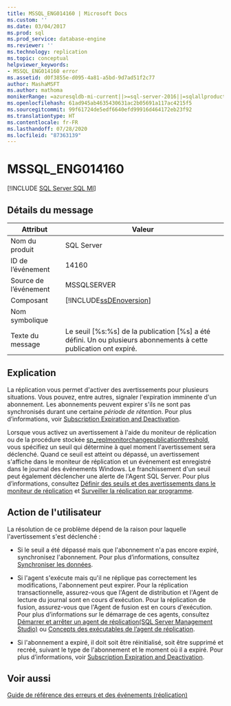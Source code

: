 ```yaml
---
title: MSSQL_ENG014160 | Microsoft Docs
ms.custom: ''
ms.date: 03/04/2017
ms.prod: sql
ms.prod_service: database-engine
ms.reviewer: ''
ms.technology: replication
ms.topic: conceptual
helpviewer_keywords:
- MSSQL_ENG014160 error
ms.assetid: d0f3855e-d095-4a81-a5bd-9d7ad51f2c77
author: MashaMSFT
ms.author: mathoma
monikerRange: =azuresqldb-mi-current||>=sql-server-2016||=sqlallproducts-allversions
ms.openlocfilehash: 61ad945ab4635430631ac2b05691a117ac4215f5
ms.sourcegitcommit: 99f61724de5edf6640efd99916d464172eb23f92
ms.translationtype: HT
ms.contentlocale: fr-FR
ms.lasthandoff: 07/28/2020
ms.locfileid: "87363139"
---
```

# <a name="mssql_eng014160"></a>MSSQL_ENG014160
[!INCLUDE [SQL Server SQL MI](../../includes/applies-to-version/sql-asdbmi.md)]
    
## <a name="message-details"></a>Détails du message  
  
|Attribut|Valeur|  
|-|-|  
|Nom du produit|SQL Server|  
|ID de l’événement|14160|  
|Source de l’événement|MSSQLSERVER|  
|Composant|[!INCLUDE[ssDEnoversion](../../includes/ssdenoversion-md.md)]|  
|Nom symbolique||  
|Texte du message|Le seuil [%s:%s] de la publication [%s] a été défini. Un ou plusieurs abonnements à cette publication ont expiré.|  
  
## <a name="explanation"></a>Explication  
 La réplication vous permet d'activer des avertissements pour plusieurs situations. Vous pouvez, entre autres, signaler l'expiration imminente d'un abonnement. Les abonnements peuvent expirer s'ils ne sont pas synchronisés durant une certaine *période de rétention*. Pour plus d’informations, voir [Subscription Expiration and Deactivation](../../relational-databases/replication/subscription-expiration-and-deactivation.md).  
  
 Lorsque vous activez un avertissement à l'aide du moniteur de réplication ou de la procédure stockée [sp_replmonitorchangepublicationthreshold](../../relational-databases/system-stored-procedures/sp-replmonitorchangepublicationthreshold-transact-sql.md), vous spécifiez un seuil qui détermine à quel moment l'avertissement sera déclenché. Quand ce seuil est atteint ou dépassé, un avertissement s'affiche dans le moniteur de réplication et un événement est enregistré dans le journal des événements Windows. Le franchissement d'un seuil peut également déclencher une alerte de l'Agent SQL Server. Pour plus d’informations, consultez [Définir des seuils et des avertissements dans le moniteur de réplication](../../relational-databases/replication/monitor/set-thresholds-and-warnings-in-replication-monitor.md) et [Surveiller la réplication par programme](../../relational-databases/replication/monitor/programmatically-monitor-replication.md).  
  
## <a name="user-action"></a>Action de l'utilisateur  
 La résolution de ce problème dépend de la raison pour laquelle l'avertissement s'est déclenché :  
  
-   Si le seuil a été dépassé mais que l'abonnement n'a pas encore expiré, synchronisez l'abonnement. Pour plus d’informations, consultez [Synchroniser les données](../../relational-databases/replication/synchronize-data.md).  
  
-   Si l'agent s'exécute mais qu'il ne réplique pas correctement les modifications, l'abonnement peut expirer. Pour la réplication transactionnelle, assurez-vous que l'Agent de distribution et l'Agent de lecture du journal sont en cours d'exécution. Pour la réplication de fusion, assurez-vous que l'Agent de fusion est en cours d'exécution. Pour plus d’informations sur le démarrage de ces agents, consultez [Démarrer et arrêter un agent de réplication&#40;SQL Server Management Studio&#41;](../../relational-databases/replication/agents/start-and-stop-a-replication-agent-sql-server-management-studio.md) ou [Concepts des exécutables de l’agent de réplication](../../relational-databases/replication/concepts/replication-agent-executables-concepts.md).  
  
-   Si l'abonnement a expiré, il doit soit être réinitialisé, soit être supprimé et recréé, suivant le type de l'abonnement et le moment où il a expiré. Pour plus d’informations, voir [Subscription Expiration and Deactivation](../../relational-databases/replication/subscription-expiration-and-deactivation.md).  
  
## <a name="see-also"></a>Voir aussi  
 [Guide de référence des erreurs et des événements &#40;réplication&#41;](../../relational-databases/replication/errors-and-events-reference-replication.md)  
  
  
